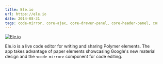 ```yaml
---
title: Ele.io
url: https://ele.io
date: 2014-08-31
tags: code-mirror, core-ajax, core-drawer-panel, core-header-panel, core-icon, core-media-query, core-selection, core-selector, core-signals, core-toolbar, core-tooltip, divshot-env, paper-button, paper-icon-button, paper-item, paper-ripple, polymer-flex-layout, polymer-ui-splitter, pvc-globals
---
```


[![Ele.io](screenshots/ele.png)](https://ele.io)

Ele.io is a live code editor for writing and sharing Polymer elements. The app takes advantage of paper elements showcasing Google's new material design and the `<code-mirror>` component for code editing.